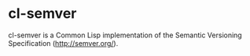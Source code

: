 # cl-semver

cl-semver is a Common Lisp implementation of the Semantic Versioning Specification (http://semver.org/).